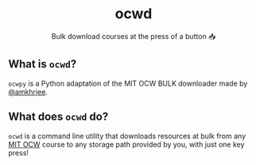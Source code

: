 <p align="center">
    <h1 align="center">ocwd</h1>
    <p align = "center">Bulk download courses at the press of a button 📥</p>
</p>

## What is `ocwd`?
`ocwpy` is a Python adaptation of the MIT OCW BULK downloader made by [@amkhrjee](https://github.com/amkhrjee).
## What does `ocwd` do?
`ocwd` is a command line utility that downloads resources at bulk from any [MIT OCW](https://ocw.mit.edu/) course to any storage path provided by you, with just one key press! 
